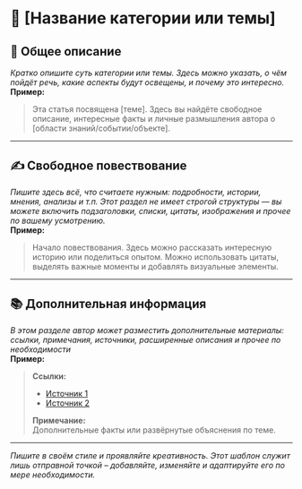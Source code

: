 # 📌 [Название категории или темы]

## 📝 Общее описание

*Кратко опишите суть категории или темы. Здесь можно указать, о чём пойдёт речь, какие аспекты будут освещены, и почему это интересно.*  
**Пример:**
> Эта статья посвящена [теме]. Здесь вы найдёте свободное описание, интересные факты и личные размышления автора о [области знаний/событии/объекте].

---

## ✍️ Свободное повествование

*Пишите здесь всё, что считаете нужным: подробности, истории, мнения, анализы и т.п. Этот раздел не имеет строгой структуры — вы можете включить подзаголовки, списки, цитаты, изображения и прочее по вашему усмотрению.*  
**Пример:**
> Начало повествования. Здесь можно рассказать интересную историю или поделиться опытом. Можно использовать цитаты, выделять важные моменты и добавлять визуальные элементы.

---

## 📚 Дополнительная информация

*В этом разделе автор может разместить дополнительные материалы: ссылки, примечания, источники, расширенные описания и прочее по необходимости*  
**Пример:**
> **Ссылки:**  
> - [Источник 1](#)  
> - [Источник 2](#)  
>  
> **Примечание:**  
> Дополнительные факты или развёрнутые объяснения по теме.

---

*Пишите в своём стиле и проявляйте креативность. Этот шаблон служит лишь отправной точкой – добавляйте, изменяйте и адаптируйте его по мере необходимости.*
